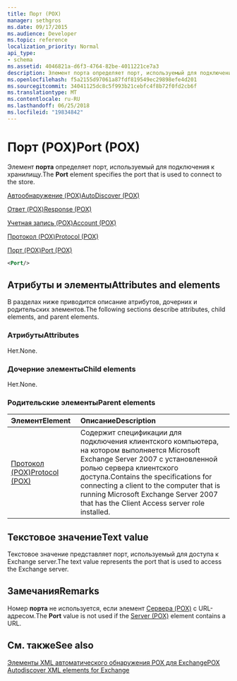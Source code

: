 ```yaml
---
title: Порт (POX)
manager: sethgros
ms.date: 09/17/2015
ms.audience: Developer
ms.topic: reference
localization_priority: Normal
api_type:
- schema
ms.assetid: 4046821a-d6f3-4764-82be-4011221ce7a3
description: Элемент порта определяет порт, используемый для подключения к хранилищу.
ms.openlocfilehash: f5a2155d97061a87fdf819549ec29898efe4d201
ms.sourcegitcommit: 34041125dc8c5f993b21cebfc4f8b72f0fd2cb6f
ms.translationtype: MT
ms.contentlocale: ru-RU
ms.lasthandoff: 06/25/2018
ms.locfileid: "19834842"
---
```

# <a name="port-pox"></a><span data-ttu-id="c147f-103">Порт (POX)</span><span class="sxs-lookup"><span data-stu-id="c147f-103">Port (POX)</span></span>

<span data-ttu-id="c147f-104">Элемент **порта** определяет порт, используемый для подключения к хранилищу.</span><span class="sxs-lookup"><span data-stu-id="c147f-104">The **Port** element specifies the port that is used to connect to the store.</span></span> 
  
[<span data-ttu-id="c147f-105">Автообнаружение (POX)</span><span class="sxs-lookup"><span data-stu-id="c147f-105">AutoDiscover (POX)</span></span>](autodiscover-pox.md)
  
[<span data-ttu-id="c147f-106">Ответ (POX)</span><span class="sxs-lookup"><span data-stu-id="c147f-106">Response (POX)</span></span>](response-pox.md)
  
[<span data-ttu-id="c147f-107">Учетная запись (POX)</span><span class="sxs-lookup"><span data-stu-id="c147f-107">Account (POX)</span></span>](account-pox.md)
  
[<span data-ttu-id="c147f-108">Протокол (POX)</span><span class="sxs-lookup"><span data-stu-id="c147f-108">Protocol (POX)</span></span>](protocol-pox.md)
  
[<span data-ttu-id="c147f-109">Порт (POX)</span><span class="sxs-lookup"><span data-stu-id="c147f-109">Port (POX)</span></span>](port-pox.md)
  
```xml
<Port/>
```

## <a name="attributes-and-elements"></a><span data-ttu-id="c147f-110">Атрибуты и элементы</span><span class="sxs-lookup"><span data-stu-id="c147f-110">Attributes and elements</span></span>

<span data-ttu-id="c147f-111">В разделах ниже приводится описание атрибутов, дочерних и родительских элементов.</span><span class="sxs-lookup"><span data-stu-id="c147f-111">The following sections describe attributes, child elements, and parent elements.</span></span>
  
### <a name="attributes"></a><span data-ttu-id="c147f-112">Атрибуты</span><span class="sxs-lookup"><span data-stu-id="c147f-112">Attributes</span></span>

<span data-ttu-id="c147f-113">Нет.</span><span class="sxs-lookup"><span data-stu-id="c147f-113">None.</span></span>
  
### <a name="child-elements"></a><span data-ttu-id="c147f-114">Дочерние элементы</span><span class="sxs-lookup"><span data-stu-id="c147f-114">Child elements</span></span>

<span data-ttu-id="c147f-115">Нет.</span><span class="sxs-lookup"><span data-stu-id="c147f-115">None.</span></span>
  
### <a name="parent-elements"></a><span data-ttu-id="c147f-116">Родительские элементы</span><span class="sxs-lookup"><span data-stu-id="c147f-116">Parent elements</span></span>

|<span data-ttu-id="c147f-117">**Элемент**</span><span class="sxs-lookup"><span data-stu-id="c147f-117">**Element**</span></span>|<span data-ttu-id="c147f-118">**Описание**</span><span class="sxs-lookup"><span data-stu-id="c147f-118">**Description**</span></span>|
|:-----|:-----|
|[<span data-ttu-id="c147f-119">Протокол (POX)</span><span class="sxs-lookup"><span data-stu-id="c147f-119">Protocol (POX)</span></span>](protocol-pox.md) <br/> |<span data-ttu-id="c147f-120">Содержит спецификации для подключения клиентского компьютера, на котором выполняется Microsoft Exchange Server 2007 с установленной ролью сервера клиентского доступа.</span><span class="sxs-lookup"><span data-stu-id="c147f-120">Contains the specifications for connecting a client to the computer that is running Microsoft Exchange Server 2007 that has the Client Access server role installed.</span></span>  <br/> |
   
## <a name="text-value"></a><span data-ttu-id="c147f-121">Текстовое значение</span><span class="sxs-lookup"><span data-stu-id="c147f-121">Text value</span></span>

<span data-ttu-id="c147f-122">Текстовое значение представляет порт, используемый для доступа к Exchange server.</span><span class="sxs-lookup"><span data-stu-id="c147f-122">The text value represents the port that is used to access the Exchange server.</span></span>
  
## <a name="remarks"></a><span data-ttu-id="c147f-123">Замечания</span><span class="sxs-lookup"><span data-stu-id="c147f-123">Remarks</span></span>

<span data-ttu-id="c147f-124">Номер **порта** не используется, если элемент [Сервера (POX)](server-pox.md) с URL-адресом.</span><span class="sxs-lookup"><span data-stu-id="c147f-124">The **Port** value is not used if the [Server (POX)](server-pox.md) element contains a URL.</span></span> 
  
## <a name="see-also"></a><span data-ttu-id="c147f-125">См. также</span><span class="sxs-lookup"><span data-stu-id="c147f-125">See also</span></span>



[<span data-ttu-id="c147f-126">Элементы XML автоматического обнаружения POX для Exchange</span><span class="sxs-lookup"><span data-stu-id="c147f-126">POX Autodiscover XML elements for Exchange</span></span>](pox-autodiscover-xml-elements-for-exchange.md)

